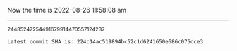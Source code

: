 Now the time is 2022-08-26 11:58:08 am

---

<small>24485247254491679914470557124237</small>

```txt
Latest commit SHA is: 224c14ac519894bc52c1d6241650e586c075dce3
```
